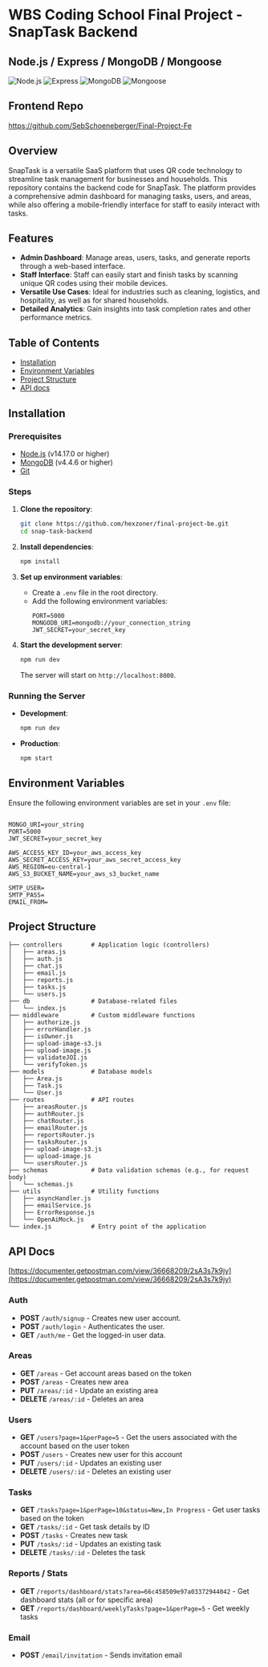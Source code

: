 # WBS Coding School Final Project - SnapTask Backend

## Node.js / Express / MongoDB / Mongoose
![Node.js](https://img.shields.io/badge/Node.js-v14.17.0-green)
![Express](https://img.shields.io/badge/Express-v4.17.1-blue)
![MongoDB](https://img.shields.io/badge/MongoDB-v4.4.6-brightgreen)
![Mongoose](https://img.shields.io/badge/Mongoose-v5.12.7-red)

## Frontend Repo 
https://github.com/SebSchoeneberger/Final-Project-Fe

## Overview

SnapTask is a versatile SaaS platform that uses QR code technology to streamline task management for businesses and households. This repository contains the backend code for SnapTask. The platform provides a comprehensive admin dashboard for managing tasks, users, and areas, while also offering a mobile-friendly interface for staff to easily interact with tasks.

## Features

- **Admin Dashboard**: Manage areas, users, tasks, and generate reports through a web-based interface.
- **Staff Interface**: Staff can easily start and finish tasks by scanning unique QR codes using their mobile devices.
- **Versatile Use Cases**: Ideal for industries such as cleaning, logistics, and hospitality, as well as for shared households.
- **Detailed Analytics**: Gain insights into task completion rates and other performance metrics.

## Table of Contents

- [Installation](#installation)
- [Environment Variables](#environment-variables)
- [Project Structure](#project-structure)
- [API docs](#api-docs)
  
## Installation

### Prerequisites

- [Node.js](https://nodejs.org/) (v14.17.0 or higher)
- [MongoDB](https://www.mongodb.com/) (v4.4.6 or higher)
- [Git](https://git-scm.com/)

### Steps

1. **Clone the repository**:
    ```bash
    git clone https://github.com/hexzoner/final-project-be.git
    cd snap-task-backend
    ```

2. **Install dependencies**:
    ```bash
    npm install
    ```

3. **Set up environment variables**:
    - Create a `.env` file in the root directory.
    - Add the following environment variables:
      ```env
      PORT=5000
      MONGODB_URI=mongodb://your_connection_string
      JWT_SECRET=your_secret_key
      ```

4. **Start the development server**:
    ```bash
    npm run dev
    ```

   The server will start on `http://localhost:8000`.


### Running the Server

- **Development**: 
    ```bash
    npm run dev
    ```
- **Production**: 
    ```bash
    npm start
    ```



## Environment Variables

Ensure the following environment variables are set in your `.env` file:

```env

MONGO_URI=your_string
PORT=5000
JWT_SECRET=your_secret_key

AWS_ACCESS_KEY_ID=your_aws_access_key
AWS_SECRET_ACCESS_KEY=your_aws_secret_access_key
AWS_REGION=eu-central-1
AWS_S3_BUCKET_NAME=your_aws_s3_bucket_name

SMTP_USER=
SMTP_PASS=
EMAIL_FROM=
```
## Project Structure 

```
├── controllers        # Application logic (controllers)
│   ├── areas.js
│   ├── auth.js
│   ├── chat.js
│   ├── email.js
│   ├── reports.js
│   ├── tasks.js
│   └── users.js
├── db                 # Database-related files
│   └── index.js
├── middleware         # Custom middleware functions
│   ├── authorize.js
│   ├── errorHandler.js
│   ├── isOwner.js
│   ├── upload-image-s3.js
│   ├── upload-image.js
│   ├── validateJOI.js
│   └── verifyToken.js
├── models             # Database models
│   ├── Area.js
│   ├── Task.js
│   └── User.js
├── routes             # API routes
│   ├── areasRouter.js
│   ├── authRouter.js
│   ├── chatRouter.js
│   ├── emailRouter.js
│   ├── reportsRouter.js
│   ├── tasksRouter.js
│   ├── upload-image-s3.js
│   ├── upload-image.js
│   └── usersRouter.js
├── schemas            # Data validation schemas (e.g., for request body)
│   └── schemas.js
├── utils              # Utility functions
│   ├── asyncHandler.js
│   ├── emailService.js
│   ├── ErrorResponse.js
│   └── OpenAiMock.js
└── index.js           # Entry point of the application
```

## API Docs
[https://documenter.getpostman.com/view/36668209/2sA3s7k9jy](https://documenter.getpostman.com/view/36668209/2sA3s7k9jy)

### Auth
- **POST** `/auth/signup` - Creates new user account.
- **POST** `/auth/login` - Authenticates the user.
- **GET** `/auth/me` - Get the logged-in user data.

### Areas
- **GET** `/areas` - Get account areas based on the token
- **POST** `/areas` - Creates new area
- **PUT** `/areas/:id` - Update an existing area
- **DELETE** `/areas/:id` - Deletes an area

### Users
- **GET** `/users?page=1&perPage=5` - Get the users associated with the account based on the user token
- **POST** `/users` - Creates new user for this account
- **PUT** `/users/:id` - Updates an existing user 
- **DELETE** `/users/:id` - Deletes an existing user

### Tasks
- **GET** `/tasks?page=1&perPage=10&status=New,In Progress` - Get user tasks based on the token
- **GET** `/tasks/:id` - Get task details by ID 
- **POST** `/tasks` - Creates new task
- **PUT** `/tasks/:id` - Updates an existing task
- **DELETE** `/tasks/:id` - Deletes the task

### Reports / Stats
- **GET** `/reports/dashboard/stats?area=66c458509e97a03372944042` - Get dashboard stats (all or for specific area)
- **GET** `/reports/dashboard/weeklyTasks?page=1&perPage=5` - Get weekly tasks

### Email
- **POST** `/email/invitation` - Sends invitation email
